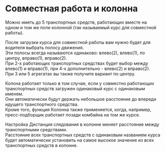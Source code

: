 # Совместная работа и колонна  
Можно иметь до 5 транспортных средств, работающих вместе на одном и том же поле колонной (так называемый курс для совместной работы).  


  
После загрузки курса для совместной работы вам нужно будет для водителя выбрать полосу движения.  
Эти полосы всегда называются одинаково: влево(2), влево(1), по центру, вправо(1), вправо(2).  
При 2-х работающих транспортных средствах будет выбор между влево(1) и вправо(1), при 4-х дополнительно - влево(2) и вправо(2).  
При 3 или 5 агрегатах вы также получите вариант по центру.  


  
Колона работает только в том случае, если у совместно работающих транспортных средств загружен одинаковый курс с одинаковым именем.  
Они автоматически будут держать небольшое расстояние до впереди идущего транспортного средства.  
Кроме того, функция Колонна также применяется, когда, например, пресс-подборщик работает позади комбайна на том же курсе.  


  
Настройка Дистанция следования в колонне меняет расстояние между транспортными средствами.  
Расстояние всех транспортных средств с одинаковым названием курса будет автоматически установить на самое высокое значение из всех транспортных средств в колонне.  


